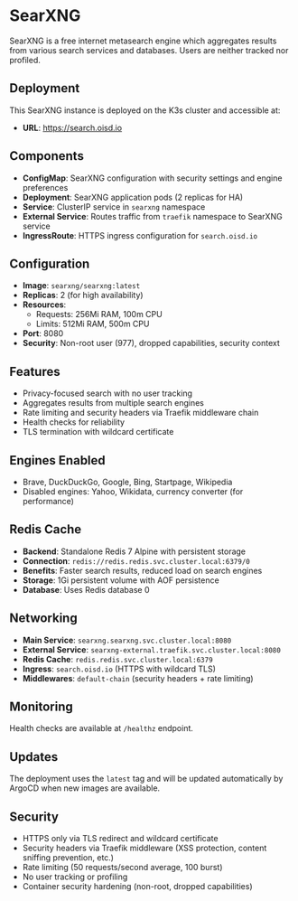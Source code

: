 # SearXNG

SearXNG is a free internet metasearch engine which aggregates results from various search services and databases. Users are neither tracked nor profiled.

## Deployment

This SearXNG instance is deployed on the K3s cluster and accessible at:
- **URL**: https://search.oisd.io

## Components

- **ConfigMap**: SearXNG configuration with security settings and engine preferences
- **Deployment**: SearXNG application pods (2 replicas for HA)
- **Service**: ClusterIP service in `searxng` namespace
- **External Service**: Routes traffic from `traefik` namespace to SearXNG service
- **IngressRoute**: HTTPS ingress configuration for `search.oisd.io`

## Configuration

- **Image**: `searxng/searxng:latest`
- **Replicas**: 2 (for high availability)
- **Resources**: 
  - Requests: 256Mi RAM, 100m CPU
  - Limits: 512Mi RAM, 500m CPU
- **Port**: 8080
- **Security**: Non-root user (977), dropped capabilities, security context

## Features

- Privacy-focused search with no user tracking
- Aggregates results from multiple search engines
- Rate limiting and security headers via Traefik middleware chain
- Health checks for reliability
- TLS termination with wildcard certificate

## Engines Enabled

- Brave, DuckDuckGo, Google, Bing, Startpage, Wikipedia
- Disabled engines: Yahoo, Wikidata, currency converter (for performance)

## Redis Cache

- **Backend**: Standalone Redis 7 Alpine with persistent storage
- **Connection**: `redis://redis.redis.svc.cluster.local:6379/0`
- **Benefits**: Faster search results, reduced load on search engines
- **Storage**: 1Gi persistent volume with AOF persistence
- **Database**: Uses Redis database 0

## Networking

- **Main Service**: `searxng.searxng.svc.cluster.local:8080`
- **External Service**: `searxng-external.traefik.svc.cluster.local:8080` 
- **Redis Cache**: `redis.redis.svc.cluster.local:6379`
- **Ingress**: `search.oisd.io` (HTTPS with wildcard TLS)
- **Middlewares**: `default-chain` (security headers + rate limiting)

## Monitoring

Health checks are available at `/healthz` endpoint.

## Updates

The deployment uses the `latest` tag and will be updated automatically by ArgoCD when new images are available.

## Security

- HTTPS only via TLS redirect and wildcard certificate
- Security headers via Traefik middleware (XSS protection, content sniffing prevention, etc.)
- Rate limiting (50 requests/second average, 100 burst)
- No user tracking or profiling
- Container security hardening (non-root, dropped capabilities)